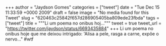 
+++
author = "Jaydson Gomes"
categories = ["tweet"]
date = "Tue Dec 15 11:33:59 +0000 2009"
draft = false
image = "No media found for this Tweet"
slug = "620463c25842f657d286905405ba809ede23fbda"
tags = ["tweet"]
title = """Li um poema no onibus hoj..."""
tweet = true
tweet_url = "https://twitter.com/jaydson/status/6693435884"
+++
Li um poema no onibus hoje que me deixou intrigado: 'Alisa a pele, rasga a carne, expõe o nervo..." #wtf
